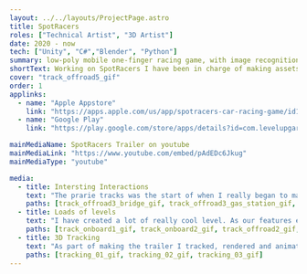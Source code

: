 ```yaml
---
layout: ../../layouts/ProjectPage.astro
title: SpotRacers
roles: ["Technical Artist", "3D Artist"]
date: 2020 - now
tech: ["Unity", "C#","Blender", "Python"]
summary: low-poly mobile one-finger racing game, with image recognition of cars.
shortText: Working on SpotRacers I have been in charge of making assets. All the way from making the models to implementing them in the game, making shaders, and making editor tools for setting them up. As such I have had a broad Techincal artist role. I have primarily worked on Cars, Tracks, Accessories and Optimization, but many other things as well.
cover: "track_offroad5_gif"
order: 1
applinks: 
  - name: "Apple Appstore"
    link: "https://apps.apple.com/us/app/spotracers-car-racing-game/id1517765834"
  - name: "Google Play"
    link: "https://play.google.com/store/apps/details?id=com.levelupgarage.spotracers"

mainMediaName: SpotRacers Trailer on youtube
mainMediaLink: "https://www.youtube.com/embed/pAdEDc6Jkug"
mainMediaType: "youtube"

media:
  - title: Intersting Interactions
    text: "The prarie tracks was the start of when I really began to make some interesting interactions. Over a long time i had buit a system for trigger based interactions with the levels. For instance the board wiggling in the wind, as the truck drives past it"
    paths: [track_offroad3_bridge_gif, track_offroad3_gas_station_gif, track_offroad3_sign_gif]
  - title: Loads of levels
    text: "I have created a lot of really cool level. As our features expanded, so did the need for level-maintanence, and tooling to make that job easier "
    paths: [track_onboard1_gif, track_onboard2_gif, track_offroad2_gif, track_offroad2_crash_cars_gif, track_city3_gif, track_offroad5_gif]
  - title: 3D Tracking
    text: "As part of making the trailer I tracked, rendered and animated all the mixed 3D shots. This was a lot of work, but I learned a lot about tracking."
    paths: [tracking_01_gif, tracking_02_gif, tracking_03_gif]
---
```

